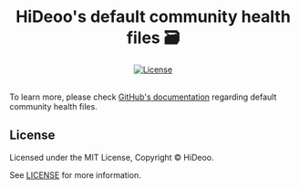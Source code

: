 <div align="center">
  <h1>HiDeoo's default community health files 🗃️</h1>
</div>

<div align="center">
  <a href="https://github.com/HiDeoo/.github/blob/main/LICENSE">
    <img alt="License" src="https://badgen.net/github/license/HiDeoo/.github" />
  </a>
  <br /><br />
</div>

To learn more, please check [GitHub's documentation](https://docs.github.com/en/communities/setting-up-your-project-for-healthy-contributions/creating-a-default-community-health-file) regarding default community health files.

## License

Licensed under the MIT License, Copyright © HiDeoo.

See [LICENSE](LICENSE) for more information.
